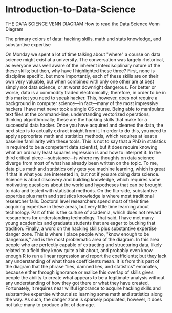 # Introduction-to-Data-Science
THE DATA SCIENCE VENN DIAGRAM
How to read the Data Science Venn Diagram

The primary colors of data: hacking skills, math and stats knowledge, and substantive expertise

On Monday we spent a lot of time talking about "where" a course on data science might exist at a university. The conversation was largely rhetorical, as everyone was well aware of the inherent interdisciplinary nature of the these skills; but then, why have I highlighted these three? First, none is discipline specific, but more importantly, each of these skills are on their own very valuable, but when combined with only one other are at best simply not data science, or at worst downright dangerous.
For better or worse, data is a commodity traded electronically; therefore, in order to be in this market you need to speak hacker. This, however, does not require a background in computer science—in fact—many of the most impressive hackers I have met never took a single CS course. Being able to manipulate text files at the command-line, understanding vectorized operations, thinking algorithmically; these are the hacking skills that make for a successful data hacker.
Once you have acquired and cleaned the data, the next step is to actually extract insight from it. In order to do this, you need to apply appropriate math and statistics methods, which requires at least a baseline familiarity with these tools. This is not to say that a PhD in statistics in required to be a competent data scientist, but it does require knowing what an ordinary least squares regression is and how to interpret it.
In the third critical piece—substance—is where my thoughts on data science diverge from most of what has already been written on the topic. To me, data plus math and statistics only gets you machine learning, which is great if that is what you are interested in, but not if you are doing data science. Science is about discovery and building knowledge, which requires some motivating questions about the world and hypotheses that can be brought to data and tested with statistical methods. On the flip-side, substantive expertise plus math and statistics knowledge is where most traditional researcher falls. Doctoral level researchers spend most of their time acquiring expertise in these areas, but very little time learning about technology. Part of this is the culture of academia, which does not reward researchers for understanding technology. That said, I have met many young academics and graduate students that are eager to bucking that tradition.
Finally, a word on the hacking skills plus substantive expertise danger zone. This is where I place people who, "know enough to be dangerous," and is the most problematic area of the diagram. In this area people who are perfectly capable of extracting and structuring data, likely related to a field they know quite a bit about, and probably even know enough R to run a linear regression and report the coefficients; but they lack any understanding of what those coefficients mean. It is from this part of the diagram that the phrase "lies, damned lies, and statistics" emanates, because either through ignorance or malice this overlap of skills gives people the ability to create what appears to be a legitimate analysis without any understanding of how they got there or what they have created. Fortunately, it requires near willful ignorance to acquire hacking skills and substantive expertise without also learning some math and statistics along the way. As such, the danger zone is sparsely populated, however, it does not take many to produce a lot of damage.
